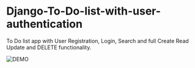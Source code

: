 # Django-To-Do-list-with-user-authentication
To Do list app with User Registration, Login, Search and full Create Read Update and DELETE functionality.


![DEMO](../main/Design%20sem%20nome%20(1).png)
